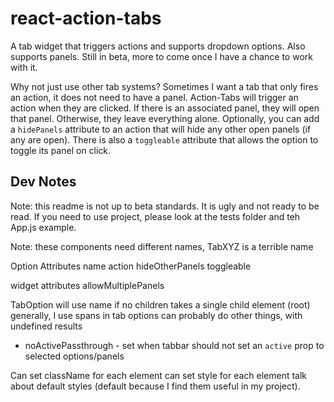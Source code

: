 react-action-tabs
=================

A tab widget that triggers actions and supports dropdown options. Also supports panels. Still in beta, more to come once I have a chance to work with it.

Why not just use other tab systems? Sometimes I want a tab that only fires an action, it does not need to have a panel. Action-Tabs will trigger an action when they are clicked. If there is an associated panel, they will open that panel. Otherwise, they leave everything alone. Optionally, you can add a `hidePanels` attribute to an action that will hide any other open panels (if any are open). There is also a `toggleable` attribute that allows the option to toggle its panel on click.


## Dev Notes

Note: this readme is not up to beta standards. It is ugly and not ready to be read. If you need to use project, please look at the tests folder and teh App.js example.

Note: these components need different names, TabXYZ is a terrible name

Option Attributes
  name
  action
  hideOtherPanels
  toggleable

widget attributes
  allowMultiplePanels


TabOption will use name if no children
  takes a single child element (root)
  generally, I use spans in tab options
  can probably do other things, with undefined results
  - noActivePassthrough - set when tabbar should not set an `active` prop to selected options/panels

Can set className for each element
can set style for each element
talk about default styles (default because I find them useful in my project).

